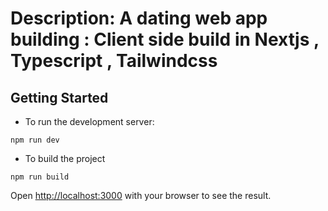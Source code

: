 # Description: A dating web app building : Client side build in Nextjs , Typescript , Tailwindcss

## Getting Started

- To run the development server:

```
npm run dev
```

- To build the project

```
npm run build
```

Open [http://localhost:3000](http://localhost:3000) with your browser to see the result.
